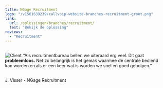```yaml
---
title: NGage Recruitment
logo: "/v1561639239/callvoip-website-branches-recruitment-groot.png"
link:
  url: /oplossingen/branches/recruitment/
  text: "Bekijk de oplossing"
reviews:
  - "Recruitment"
---
```


<br>
<a href="https://www.ngagerecruitment.nl/">
<img src="https://res.cloudinary.com/callvoip/image/upload/w_auto,dpr_auto//v1563974930/callvoip-website-testimonial-recruitment.png" class="max-h-logo-small lg:max-h-logo cld-responsive block max-w-full mb-8 object-contain" alt="Client" data-width="500" style="float:left; padding-right:5px;">
</a>
“Als recruitmentbureau bellen we uiteraard erg veel. Dit gaat <b>probleemloos.</b> Net zo belangrijk is het gemak waarmee de centrale bediend kan worden en als er een keer wat is worden we snel en goed geholpen.”
<br><br>
<p class=" lg:text-lg opacity-75 font-medium mb-8">J. Visser - NGage Recruitment</p>
